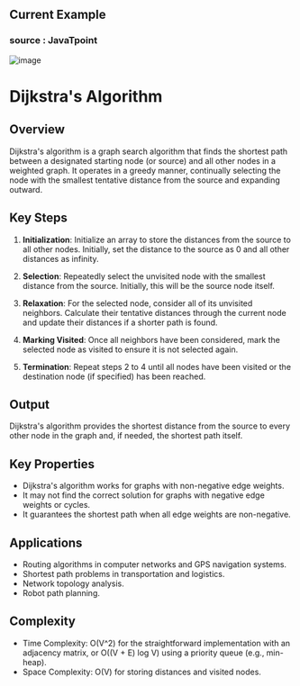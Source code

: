 ## **Current Example**
### source : JavaTpoint

![image](https://github.com/LokeshYarramallu/learnJava/assets/75054074/4c47a807-bf22-4408-9109-aeaf150c8e8b)


# Dijkstra's Algorithm

## Overview

Dijkstra's algorithm is a graph search algorithm that finds the shortest path between a designated starting node (or source) and all other nodes in a weighted graph. It operates in a greedy manner, continually selecting the node with the smallest tentative distance from the source and expanding outward.

## Key Steps

1. **Initialization**: Initialize an array to store the distances from the source to all other nodes. Initially, set the distance to the source as 0 and all other distances as infinity.

2. **Selection**: Repeatedly select the unvisited node with the smallest distance from the source. Initially, this will be the source node itself.

3. **Relaxation**: For the selected node, consider all of its unvisited neighbors. Calculate their tentative distances through the current node and update their distances if a shorter path is found.

4. **Marking Visited**: Once all neighbors have been considered, mark the selected node as visited to ensure it is not selected again.

5. **Termination**: Repeat steps 2 to 4 until all nodes have been visited or the destination node (if specified) has been reached.

## Output

Dijkstra's algorithm provides the shortest distance from the source to every other node in the graph and, if needed, the shortest path itself.

## Key Properties

- Dijkstra's algorithm works for graphs with non-negative edge weights.
- It may not find the correct solution for graphs with negative edge weights or cycles.
- It guarantees the shortest path when all edge weights are non-negative.

## Applications

- Routing algorithms in computer networks and GPS navigation systems.
- Shortest path problems in transportation and logistics.
- Network topology analysis.
- Robot path planning.

## Complexity

- Time Complexity: O(V^2) for the straightforward implementation with an adjacency matrix, or O((V + E) log V) using a priority queue (e.g., min-heap).
- Space Complexity: O(V) for storing distances and visited nodes.
